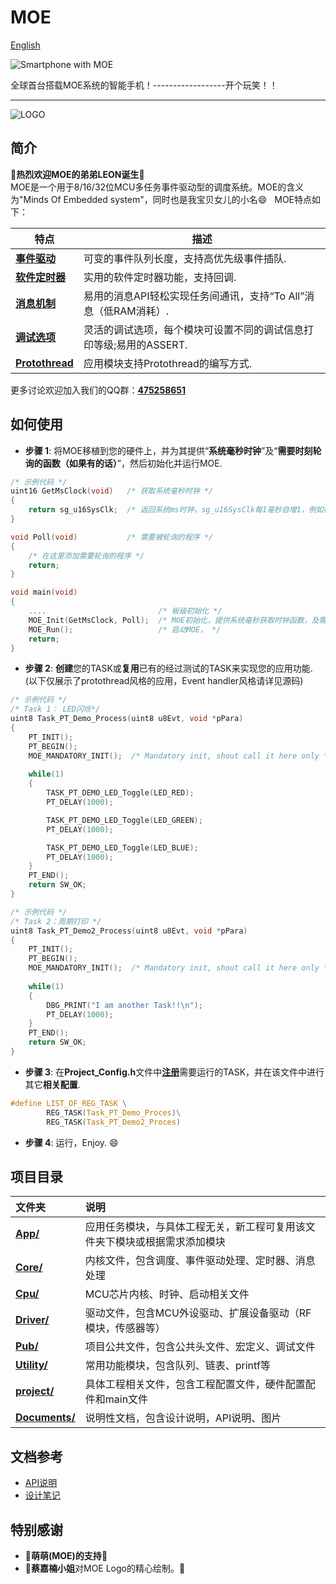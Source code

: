 # MOE   
[English](https://github.com/ianhom/MOE/blob/master/README.md) 

![Smartphone with MOE](https://github.com/ianhom/MOE/blob/master/Documents/Pic/other/MOE_with_MI_3.jpg?raw=true)    

全球首台搭载MOE系统的智能手机！------------------开个玩笑！！  

-----
![LOGO](https://github.com/ianhom/MOE/blob/master/Documents/Pic/MOE_logo_V0_1e.png?raw=true)   

## 简介
:tada:**热烈欢迎MOE的弟弟LEON诞生**:tada:   
MOE是一个用于8/16/32位MCU多任务事件驱动型的调度系统。MOE的含义为"Minds Of Embedded system"，同时也是我宝贝女儿的小名:smile:   
MOE特点如下：      

特点 | 描述     
----------------- | ---------------------------------------------   
[**事件驱动**](https://github.com/ianhom/MOE/blob/master/Documents/Design_Record.md/#关于事件驱动) | 可变的事件队列长度，支持高优先级事件插队.   
[**软件定时器**](https://github.com/ianhom/MOE/blob/master/Documents/Design_Record.md/#关于定时器) | 实用的软件定时器功能，支持回调.   
[**消息机制**](https://github.com/ianhom/MOE/blob/master/Documents/Design_Record.md/#再谈消息机制) | 易用的消息API轻松实现任务间通讯，支持“To All”消息（低RAM消耗）.   
[**调试选项**](https://github.com/ianhom/MOE/blob/master/Documents/Design_Record.md/#关于调试选项) | 灵活的调试选项，每个模块可设置不同的调试信息打印等级;易用的ASSERT.  
[**Protothread**](https://github.com/ianhom/MOE/blob/master/Documents/Design_Record.md/#关于原型线程) | 应用模块支持Protothread的编写方式.

更多讨论欢迎加入我们的QQ群：**[475258651](https://jq.qq.com/?_wv=1027&k=41PrZvS)**   

## 如何使用
- **步骤 1**: 将MOE移植到您的硬件上，并为其提供“**系统毫秒时钟**”及“**需要时刻轮询的函数（如果有的话）**”，然后初始化并运行MOE.    

```c
/* 示例代码 */
uint16 GetMsClock(void)   /* 获取系统毫秒时钟 */
{
    return sg_u16SysClk;  /* 返回系统ms时钟，sg_u16SysClk每1毫秒自增1，例如在为定时1毫秒的硬件定时器中断中实现 */
}

void Poll(void)           /* 需要被轮询的程序 */
{
    /* 在这里添加需要轮询的程序 */
    return;
}

void main(void)
{
    ....                         /* 板级初始化 */
    MOE_Init(GetMsClock, Poll);  /* MOE初始化，提供系统毫秒获取时钟函数，及需要被轮询的函数（若无则填写NULL） */
    MOE_Run();                   /* 启动MOE， */
    return;
}
```

- **步骤 2**: **创建**您的TASK或**复用**已有的经过测试的TASK来实现您的应用功能.  (以下仅展示了protothread风格的应用，Event handler风格请详见源码)   

```c
/* 示例代码 */
/* Task 1： LED闪烁*/
uint8 Task_PT_Demo_Process(uint8 u8Evt, void *pPara)
{   
    PT_INIT();
    PT_BEGIN();
    MOE_MANDATORY_INIT();  /* Mandatory init, shout call it here only */
    
    while(1)
    {
        TASK_PT_DEMO_LED_Toggle(LED_RED);
        PT_DELAY(1000);

        TASK_PT_DEMO_LED_Toggle(LED_GREEN);
        PT_DELAY(1000);

        TASK_PT_DEMO_LED_Toggle(LED_BLUE);
        PT_DELAY(1000);
    }
    PT_END();
    return SW_OK;
}
```   
   
   
```c
/* 示例代码 */
/* Task 2：周期打印 */
uint8 Task_PT_Demo2_Process(uint8 u8Evt, void *pPara)
{    
    PT_INIT(); 
    PT_BEGIN();
    MOE_MANDATORY_INIT();  /* Mandatory init, shout call it here only */
    
    while(1)
    {
        DBG_PRINT("I am another Task!!\n");
        PT_DELAY(1000);
    }
    PT_END();
    return SW_OK;
}
```

- **步骤 3**: 在**Project_Config.h**文件中[**注册**](https://github.com/ianhom/MOE/blob/master/Documents/Design_Record.md/#关于任务注册)需要运行的TASK，并在该文件中进行其它**相关配置**.      

```c
#define LIST_OF_REG_TASK \
        REG_TASK(Task_PT_Demo_Proces)\
        REG_TASK(Task_PT_Demo2_Proces)
```   
   
- **步骤 4**: 运行，Enjoy. :smile:

## 项目目录   

   文件夹          |   说明   
:-----        | :------------   
   [**App/**](https://github.com/ianhom/MOE/tree/master/App)             | 应用任务模块，与具体工程无关，新工程可复用该文件夹下模块或根据需求添加模块
   [**Core/**](https://github.com/ianhom/MOE/tree/master/Core)           | 内核文件，包含调度、事件驱动处理、定时器、消息处理
   [**Cpu/**](https://github.com/ianhom/MOE/tree/master/Cpu)             | MCU芯片内核、时钟、启动相关文件
   [**Driver/**](https://github.com/ianhom/MOE/tree/master/Driver)       | 驱动文件，包含MCU外设驱动、扩展设备驱动（RF模块，传感器等）
   [**Pub/**](https://github.com/ianhom/MOE/tree/master/Pub)             | 项目公共文件，包含公共头文件、宏定义、调试文件
   [**Utility/**](https://github.com/ianhom/MOE/tree/master/Utility)     | 常用功能模块，包含队列、链表、printf等
   [**project/**](https://github.com/ianhom/MOE/tree/master/project)     | 具体工程相关文件，包含工程配置文件，硬件配置配件和main文件
   [**Documents/**](https://github.com/ianhom/MOE/tree/master/Documents) | 说明性文档，包含设计说明，API说明、图片   
   
## 文档参考
 - [API说明](https://github.com/ianhom/MOE/blob/master/Documents/API_Description_Chinese.md)    
 - [设计笔记](https://github.com/ianhom/MOE/blob/master/Documents/Design_Record.md)    
 
## 特别感谢   
- :tada:**萌萌(MOE)的支持**:tada:
- :tada:**蔡嘉楠小姐**对MOE Logo的精心绘制。:tada:   

